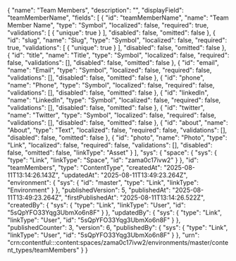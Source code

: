 {
  "name": "Team Members",
  "description": "",
  "displayField": "teamMemberName",
  "fields": [
    {
      "id": "teamMemberName",
      "name": "Team Member Name",
      "type": "Symbol",
      "localized": false,
      "required": true,
      "validations": [
        {
          "unique": true
        }
      ],
      "disabled": false,
      "omitted": false
    },
    {
      "id": "slug",
      "name": "Slug",
      "type": "Symbol",
      "localized": false,
      "required": true,
      "validations": [
        {
          "unique": true
        }
      ],
      "disabled": false,
      "omitted": false
    },
    {
      "id": "title",
      "name": "Title",
      "type": "Symbol",
      "localized": false,
      "required": false,
      "validations": [],
      "disabled": false,
      "omitted": false
    },
    {
      "id": "email",
      "name": "Email",
      "type": "Symbol",
      "localized": false,
      "required": false,
      "validations": [],
      "disabled": false,
      "omitted": false
    },
    {
      "id": "phone",
      "name": "Phone",
      "type": "Symbol",
      "localized": false,
      "required": false,
      "validations": [],
      "disabled": false,
      "omitted": false
    },
    {
      "id": "linkedIn",
      "name": "LinkedIn",
      "type": "Symbol",
      "localized": false,
      "required": false,
      "validations": [],
      "disabled": false,
      "omitted": false
    },
    {
      "id": "twitter",
      "name": "Twitter",
      "type": "Symbol",
      "localized": false,
      "required": false,
      "validations": [],
      "disabled": false,
      "omitted": false
    },
    {
      "id": "about",
      "name": "About",
      "type": "Text",
      "localized": false,
      "required": false,
      "validations": [],
      "disabled": false,
      "omitted": false
    },
    {
      "id": "photo",
      "name": "Photo",
      "type": "Link",
      "localized": false,
      "required": false,
      "validations": [],
      "disabled": false,
      "omitted": false,
      "linkType": "Asset"
    }
  ],
  "sys": {
    "space": {
      "sys": {
        "type": "Link",
        "linkType": "Space",
        "id": "zama0c17ivw2"
      }
    },
    "id": "teamMembers",
    "type": "ContentType",
    "createdAt": "2025-08-11T13:14:26.143Z",
    "updatedAt": "2025-08-11T13:49:23.264Z",
    "environment": {
      "sys": {
        "id": "master",
        "type": "Link",
        "linkType": "Environment"
      }
    },
    "publishedVersion": 5,
    "publishedAt": "2025-08-11T13:49:23.264Z",
    "firstPublishedAt": "2025-08-11T13:14:26.522Z",
    "createdBy": {
      "sys": {
        "type": "Link",
        "linkType": "User",
        "id": "5sQpYFO33Yqg3UbmXo6n8F"
      }
    },
    "updatedBy": {
      "sys": {
        "type": "Link",
        "linkType": "User",
        "id": "5sQpYFO33Yqg3UbmXo6n8F"
      }
    },
    "publishedCounter": 3,
    "version": 6,
    "publishedBy": {
      "sys": {
        "type": "Link",
        "linkType": "User",
        "id": "5sQpYFO33Yqg3UbmXo6n8F"
      }
    },
    "urn": "crn:contentful:::content:spaces/zama0c17ivw2/environments/master/content_types/teamMembers"
  }
}